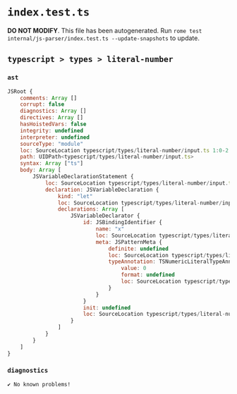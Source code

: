 # `index.test.ts`

**DO NOT MODIFY**. This file has been autogenerated. Run `rome test internal/js-parser/index.test.ts --update-snapshots` to update.

## `typescript > types > literal-number`

### `ast`

```javascript
JSRoot {
	comments: Array []
	corrupt: false
	diagnostics: Array []
	directives: Array []
	hasHoistedVars: false
	integrity: undefined
	interpreter: undefined
	sourceType: "module"
	loc: SourceLocation typescript/types/literal-number/input.ts 1:0-2:0
	path: UIDPath<typescript/types/literal-number/input.ts>
	syntax: Array ["ts"]
	body: Array [
		JSVariableDeclarationStatement {
			loc: SourceLocation typescript/types/literal-number/input.ts 1:0-1:9
			declaration: JSVariableDeclaration {
				kind: "let"
				loc: SourceLocation typescript/types/literal-number/input.ts 1:0-1:9
				declarations: Array [
					JSVariableDeclarator {
						id: JSBindingIdentifier {
							name: "x"
							loc: SourceLocation typescript/types/literal-number/input.ts 1:4-1:8
							meta: JSPatternMeta {
								definite: undefined
								loc: SourceLocation typescript/types/literal-number/input.ts 1:4-1:8
								typeAnnotation: TSNumericLiteralTypeAnnotation {
									value: 0
									format: undefined
									loc: SourceLocation typescript/types/literal-number/input.ts 1:7-1:8
								}
							}
						}
						init: undefined
						loc: SourceLocation typescript/types/literal-number/input.ts 1:4-1:8
					}
				]
			}
		}
	]
}
```

### `diagnostics`

```
✔ No known problems!

```
